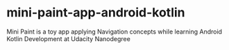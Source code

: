 # mini-paint-app-android-kotlin
 Mini Paint is a toy app applying Navigation concepts while learning Android Kotlin Development at Udacity Nanodegree
